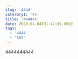 ```yaml
---
slug: '4444'
caterory1: '44'
title: '444444'
date: 2020-04-04T01:42:01.069Z
tags:
  - '4444'
  - '555'
---
```

4444444444